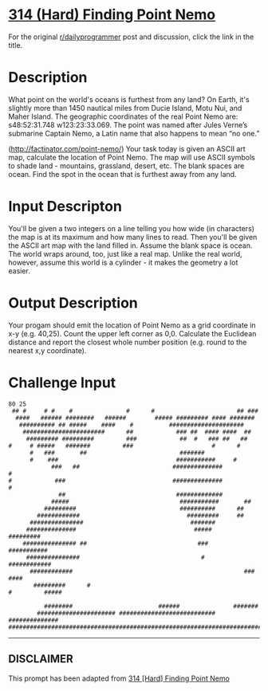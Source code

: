 # [314 (Hard) Finding Point Nemo](https://www.reddit.com/r/dailyprogrammer/comments/6arlw4/20170512_chalenge_314_hard_finding_point_nemo/)

For the original [r/dailyprogrammer](https://www.reddit.com/r/dailyprogrammer/) post and discussion, click the link in the title.

# Description
What point on the world's oceans is furthest from any land? On Earth, it's slightly more than 1450 nautical miles from Ducie Island, Motu Nui, and Maher Island. The geographic coordinates of the real Point Nemo are: s48:52:31.748 w123:23:33.069. The point was named after Jules Verne’s submarine Captain Nemo, a Latin name that also happens to mean “no one.” 

(http://factinator.com/point-nemo/)
Your task today is given an ASCII art map, calculate the location of Point Nemo. The map will use ASCII symbols to shade land - mountains, grassland, desert, etc. The blank spaces are ocean. Find the spot in the ocean that is furthest away from any land.

# Input Descripton
You'll be given a two integers on a line telling you how wide (in characters) the map is at its maximum and how many lines to read. Then you'll be given the ASCII art map with the land filled in. Assume the blank space is ocean. The world wraps around, too, just like a real map. Unlike the real world, however, assume this world is a cylinder - it makes the geometry a lot easier. 

# Output Description
Your progam should emit the location of Point Nemo as a grid coordinate in x-y (e.g. 40,25). Count the upper left corner as 0,0. Calculate the Euclidean distance and report the closest whole number position (e.g. round to the nearest x,y coordinate).

# Challenge Input

```
80 25
 ## #     # #    #               #      #                       ## ###         
  ####   ###### ########   ######        ##### ######### #### #######
   ########## ## #####    ####    #          #####################
    #######################      ##            ### ##  #### ####  ##
     ######### #########         ###            ##  #   ### ##   ##
#     # #####   #######         ###                      #      #
      #   ###       ##                          ####### 
      #    ###                                 ###########     #
            ###   ##                          ##############              #
#            ###                              ##############                #
              ##                               #############
            #####                               ###########       ##
          #########                             ##########      ##
        ############                              #########     ##
      ###############                              #######
     ##############                                 #####           #########
    ############### ##                               ###           ###########
     ###############                                  #           ############
      ############                                                ###   ####
       #########      #                                
#         #####

          ########                        ######               #######
        ###################### ###########################  ##############
##############################################################################
```

----
## **DISCLAIMER**
This prompt has been adapted from [314 [Hard] Finding Point Nemo](https://www.reddit.com/r/dailyprogrammer/comments/6arlw4/20170512_chalenge_314_hard_finding_point_nemo/
)

